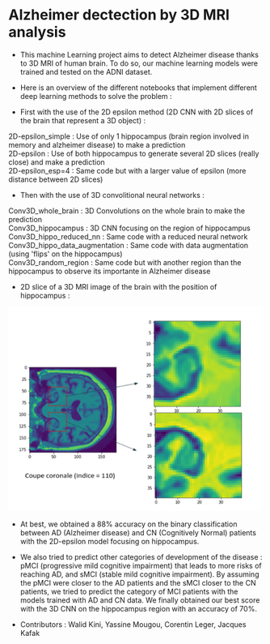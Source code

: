 
# Alzheimer dectection by 3D MRI analysis

- This machine Learning project aims to detect Alzheimer disease thanks to 3D MRI of human brain. To do so, our machine learning models were trained and tested on the ADNI dataset.

- Here is an overview of the different notebooks that implement different deep learning methods to solve the problem : 

- First with the use of the 2D epsilon method (2D CNN with 2D slices of the brain that represent a 3D object) : 

2D-epsilon_simple : Use of only 1 hippocampus (brain region involved in memory and alzheimer disease) to make a prediction <br>
2D-epsilon : Use of both hippocampus to generate several 2D slices (really close) and make a prediction  <br>
2D-epsilon_esp=4 : Same code but with a larger value of epsilon (more distance between 2D slices) <br>


- Then with the use of 3D convolitional neural networks : 

Conv3D_whole_brain : 3D Convolutions on the whole brain to make the prediction <br>
Conv3D_hippocampus : 3D CNN focusing on the region of hippocampus <br>
Conv3D_hippo_reduced_nn : Same code with a reduced neural network <br>
Conv3D_hippo_data_augmentation : Same code with data augmentation (using 'flips' on the hippocampus) <br>
Conv3D_random_region : Same code but with another region than the hippocampus to observe its importante in Alzheimer disease <br>

- 2D slice of a 3D MRI image of the brain with the position of hippocampus :


![2D slice of a 3D MRI image of the brain](image_2023-02-18_111441802.png) <br>


- At best, we obtained a 88% accuracy on the binary classification between AD (Alzheimer disease) and CN (Cognitively Normal) patients with the 2D-epsilon model focusing on hippocampus. 

- We also tried to predict other categories of development of the disease : pMCI (progressive mild cognitive impairment) that leads to more risks of reaching AD, and sMCI (stable mild cognitive impairment). By assuming the pMCI were closer to the AD patients and the sMCI closer to  the CN patients, we tried to predict the category of MCI patients with the models trained with AD and CN data. We finally obtained our best score with the 3D CNN on the hippocampus region with an accuracy of 70%.

- Contributors : 
Walid Kini, Yassine Mougou, Corentin Leger, Jacques Kafak 
